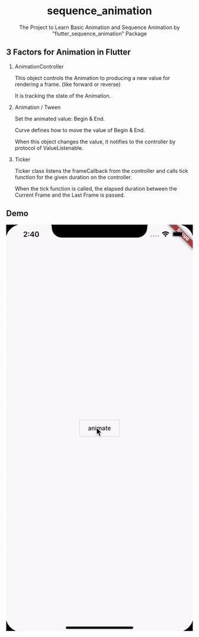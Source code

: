 <h1 align="center">sequence_animation</h1>
<div align="center">
    The Project to Learn Basic Animation and Sequence Animation by "flutter_sequence_animation" Package
</div>

## 3 Factors for Animation in Flutter

1. AnimationController

    This object controls the Animation to producing a new value for rendering a frame. (like forward or reverse)

    It is tracking the state of the Animation.

2. Animation / Tween

    Set the animated value: Begin & End.

    Curve defines how to move the value of Begin & End.

    When this object changes the value, it notifies to the controller by protocol of ValueListenable.

3. Ticker

    Ticker class listens the frameCallback from the controller and calls tick function for the given duration on the controller.

    When the tick function is called, the elapsed duration between the Current Frame and the Last Frame is passed.

## Demo

<div style="display:flex" align="center">
    <img src="images/1.gif" alt="1" width="600"/>
</div>
